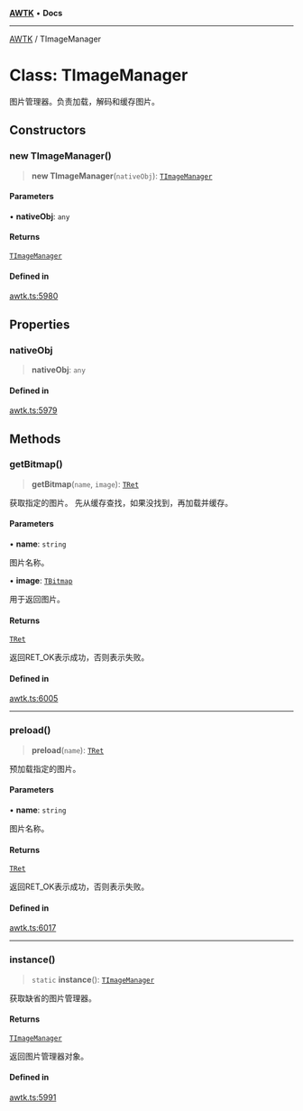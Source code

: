 [**AWTK**](../README.md) • **Docs**

***

[AWTK](../globals.md) / TImageManager

# Class: TImageManager

图片管理器。负责加载，解码和缓存图片。

## Constructors

### new TImageManager()

> **new TImageManager**(`nativeObj`): [`TImageManager`](TImageManager.md)

#### Parameters

• **nativeObj**: `any`

#### Returns

[`TImageManager`](TImageManager.md)

#### Defined in

[awtk.ts:5980](https://github.com/zlgopen/awtk-binding/blob/a193834fdb1c1ee98bdcf84db4b6e5fd059e1d7c/tools/code_gen/js/output/awtk.ts#L5980)

## Properties

### nativeObj

> **nativeObj**: `any`

#### Defined in

[awtk.ts:5979](https://github.com/zlgopen/awtk-binding/blob/a193834fdb1c1ee98bdcf84db4b6e5fd059e1d7c/tools/code_gen/js/output/awtk.ts#L5979)

## Methods

### getBitmap()

> **getBitmap**(`name`, `image`): [`TRet`](../enumerations/TRet.md)

获取指定的图片。
先从缓存查找，如果没找到，再加载并缓存。

#### Parameters

• **name**: `string`

图片名称。

• **image**: [`TBitmap`](TBitmap.md)

用于返回图片。

#### Returns

[`TRet`](../enumerations/TRet.md)

返回RET_OK表示成功，否则表示失败。

#### Defined in

[awtk.ts:6005](https://github.com/zlgopen/awtk-binding/blob/a193834fdb1c1ee98bdcf84db4b6e5fd059e1d7c/tools/code_gen/js/output/awtk.ts#L6005)

***

### preload()

> **preload**(`name`): [`TRet`](../enumerations/TRet.md)

预加载指定的图片。

#### Parameters

• **name**: `string`

图片名称。

#### Returns

[`TRet`](../enumerations/TRet.md)

返回RET_OK表示成功，否则表示失败。

#### Defined in

[awtk.ts:6017](https://github.com/zlgopen/awtk-binding/blob/a193834fdb1c1ee98bdcf84db4b6e5fd059e1d7c/tools/code_gen/js/output/awtk.ts#L6017)

***

### instance()

> `static` **instance**(): [`TImageManager`](TImageManager.md)

获取缺省的图片管理器。

#### Returns

[`TImageManager`](TImageManager.md)

返回图片管理器对象。

#### Defined in

[awtk.ts:5991](https://github.com/zlgopen/awtk-binding/blob/a193834fdb1c1ee98bdcf84db4b6e5fd059e1d7c/tools/code_gen/js/output/awtk.ts#L5991)
